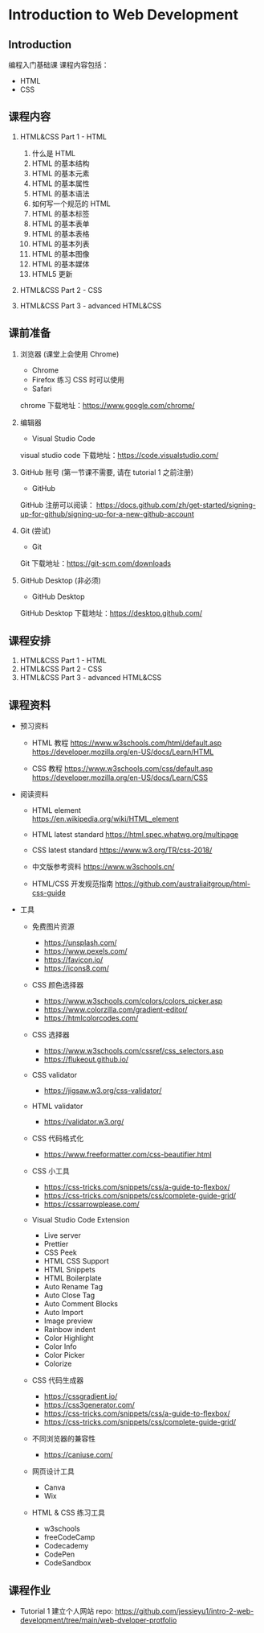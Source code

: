 # Introduction to Web Development

## Introduction

编程入门基础课
课程内容包括：

- HTML
- CSS

## 课程内容

1. HTML&CSS Part 1 - HTML

   1. 什么是 HTML
   2. HTML 的基本结构
   3. HTML 的基本元素
   4. HTML 的基本属性
   5. HTML 的基本语法
   6. 如何写一个规范的 HTML
   7. HTML 的基本标签
   8. HTML 的基本表单
   9. HTML 的基本表格
   10. HTML 的基本列表
   11. HTML 的基本图像
   12. HTML 的基本媒体
   13. HTML5 更新

2. HTML&CSS Part 2 - CSS
3. HTML&CSS Part 3 - advanced HTML&CSS

## 课前准备

1. 浏览器 (课堂上会使用 Chrome)

   - Chrome
   - Firefox 练习 CSS 时可以使用
   - Safari

   chrome 下载地址：https://www.google.com/chrome/

2. 编辑器

   - Visual Studio Code

   visual studio code 下载地址：https://code.visualstudio.com/

3. GitHub 账号 (第一节课不需要, 请在 tutorial 1 之前注册)

   - GitHub

   GitHub 注册可以阅读：
   https://docs.github.com/zh/get-started/signing-up-for-github/signing-up-for-a-new-github-account

4. Git (尝试)

   - Git

   Git 下载地址：https://git-scm.com/downloads

5. GitHub Desktop (非必须)

   - GitHub Desktop

   GitHub Desktop 下载地址：https://desktop.github.com/

## 课程安排

1. HTML&CSS Part 1 - HTML
2. HTML&CSS Part 2 - CSS
3. HTML&CSS Part 3 - advanced HTML&CSS

## 课程资料

- 预习资料

  - HTML 教程
    https://www.w3schools.com/html/default.asp
    https://developer.mozilla.org/en-US/docs/Learn/HTML

  - CSS 教程
    https://www.w3schools.com/css/default.asp
    https://developer.mozilla.org/en-US/docs/Learn/CSS

- 阅读资料

  - HTML element  
    https://en.wikipedia.org/wiki/HTML_element

  - HTML latest standard
    https://html.spec.whatwg.org/multipage

  - CSS latest standard
    https://www.w3.org/TR/css-2018/

  - 中文版参考资料
    https://www.w3schools.cn/

  - HTML/CSS 开发规范指南
    https://github.com/australiaitgroup/html-css-guide

- 工具

  - 免费图片资源

    - https://unsplash.com/
    - https://www.pexels.com/
    - https://favicon.io/
    - https://icons8.com/

  - CSS 颜色选择器

    - https://www.w3schools.com/colors/colors_picker.asp
    - https://www.colorzilla.com/gradient-editor/
    - https://htmlcolorcodes.com/

  - CSS 选择器

    - https://www.w3schools.com/cssref/css_selectors.asp
    - https://flukeout.github.io/

  - CSS validator

    - https://jigsaw.w3.org/css-validator/

  - HTML validator

    - https://validator.w3.org/

  - CSS 代码格式化

    - https://www.freeformatter.com/css-beautifier.html

  - CSS 小工具

    - https://css-tricks.com/snippets/css/a-guide-to-flexbox/
    - https://css-tricks.com/snippets/css/complete-guide-grid/
    - https://cssarrowplease.com/

  - Visual Studio Code Extension

    - Live server
    - Prettier
    - CSS Peek
    - HTML CSS Support
    - HTML Snippets
    - HTML Boilerplate
    - Auto Rename Tag
    - Auto Close Tag
    - Auto Comment Blocks
    - Auto Import
    - Image preview
    - Rainbow indent
    - Color Highlight
    - Color Info
    - Color Picker
    - Colorize

  - CSS 代码生成器

    - https://cssgradient.io/
    - https://css3generator.com/
    - https://css-tricks.com/snippets/css/a-guide-to-flexbox/
    - https://css-tricks.com/snippets/css/complete-guide-grid/

  - 不同浏览器的兼容性

    - https://caniuse.com/

  - 网页设计工具

    - Canva
    - Wix

  - HTML & CSS 练习工具

    - w3schools
    - freeCodeCamp
    - Codecademy
    - CodePen
    - CodeSandbox

## 课程作业

- Tutorial 1
  建立个人网站
  repo: https://github.com/jessieyu1/intro-2-web-development/tree/main/web-dveloper-protfolio
